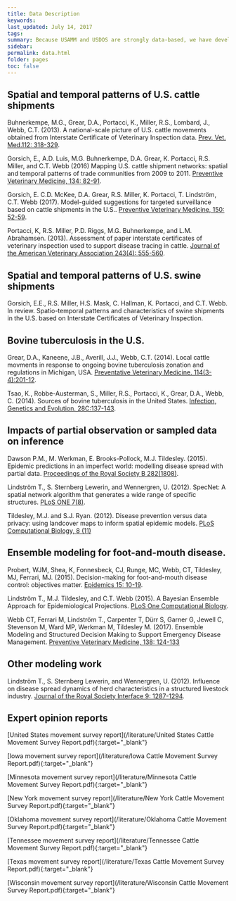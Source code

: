 ```yaml
---
title: Data Description
keywords:
last_updated: July 14, 2017
tags:
summary: Because USAMM and USDOS are strongly data-based, we have developed and/or characterized a number of data sources.
sidebar:
permalink: data.html
folder: pages
toc: false
---
```



## Spatial and temporal patterns of U.S. cattle shipments

Buhnerkempe, M.G., Grear, D.A., Portacci, K., Miller, R.S., Lombard, J., Webb, C.T. (2013). A national-scale picture of U.S. cattle movements obtained from Interstate Certificate of Veterinary Inspection data. [Prev. Vet. Med.112: 318-329](https://doi.org/10.1016/j.prevetmed.2013.08.002).

Gorsich, E., A.D. Luis, M.G. Buhnerkempe, D.A. Grear, K. Portacci, R.S. Miller, and C.T. Webb (2016) Mapping U.S. cattle shipment networks: spatial and temporal patterns of trade communities from 2009 to 2011. [Preventive Veterinary Medicine, 134: 82-91](https://doi.org/10.1016/j.prevetmed.2016.09.023).

Gorsich, E. C.D. McKee, D.A. Grear, R.S. Miller, K. Portacci, T. Lindström, C.T. Webb (2017). Model-guided suggestions for targeted surveillance based on cattle shipments in the U.S.. [Preventive Veterinary Medicine, 150: 52-59](https://doi.org/10.1016/j.prevetmed.2017.12.004).

Portacci, K, R.S. Miller, P.D. Riggs, M.G. Buhnerkempe, and L.M. Abrahamsen. (2013). Assessment of paper interstate certificates of veterinary inspection used to support disease tracing in cattle. [Journal of the American Veterinary Association 243(4): 555-560](https://doi.org/10.2460/javma.243.4.555).

## Spatial and temporal patterns of U.S. swine shipments

Gorsich, E.E., R.S. Miller, H.S. Mask, C. Hallman, K. Portacci, and C.T. Webb. In review. Spatio-temporal patterns and characteristics of swine shipments in the U.S. based on Interstate Certificates of Veterinary Inspection.

## Bovine tuberculosis in the U.S.

Grear, D.A., Kaneene, J.B., Averill, J.J., Webb, C.T. (2014). Local cattle movments in response to ongoing bovine tuberculosis zonation and regulations in Michigan, USA. [Preventative Veterinary Medicine. 114(3-4):201-12](https://doi.org/10.1016/j.prevetmed.2014.03.008).

Tsao, K., Robbe-Austerman, S., Miller, R.S., Portacci, K., Grear, D.A., Webb, C. (2014). Sources of bovine tuberculosis in the United States. [Infection, Genetics and Evolution. 28C:137-143](https://doi.org/10.1016/j.meegid.2014.09.025).

## Impacts of partial observation or sampled data on inference

Dawson P.M., M. Werkman, E. Brooks-Pollock, M.J. Tildesley. (2015). Epidemic predictions in an imperfect world: modelling disease spread with partial data. [Proceedings of the Royal Society B 282(1808)](https://doi.org/10.1098/rspb.2015.0205).

Lindström T., S. Sternberg Lewerin, and Wennergren, U. (2012). SpecNet: A spatial network algorithm that generates a wide range of specific structures. [PLoS ONE 7(8)](https://doi.org/10.1371/journal.pone.0042679).

Tildesley, M.J. and S.J. Ryan. (2012). Disease prevention versus data privacy: using landcover maps to inform spatial epidemic models. [PLoS Computational Biology, 8 (11)](https://doi.org/10.1371/journal.pcbi.1002723)

## Ensemble modeling for foot-and-mouth disease.

Probert, WJM, Shea, K, Fonnesbeck, CJ, Runge, MC, Webb, CT, Tildesley, MJ, Ferrari, MJ. (2015). Decision-making for foot-and-mouth disease control: objectives matter. [Epidemics 15: 10-19](https://doi.org/10.1016/j.epidem.2015.11.002).

Lindström T., M.J. Tildesley, and C.T. Webb (2015). A Bayesian Ensemble Approach for Epidemiological Projections. [PLoS One Computational Biology](https://doi.org/10.1371/journal.pcbi.1004187).

Webb CT, Ferrari M, Lindström T., Carpenter T, Dürr S, Garner G, Jewell C, Stevenson M, Ward MP, Werkman M, Tildesley M. (2017). Ensemble Modeling and Structured Decision Making to Support Emergency Disease Management. [Preventive Veterinary Medicine, 138: 124-133](https://doi.org/10.1016/j.prevetmed.2017.01.003)

## Other modeling work

Lindström T., S. Sternberg Lewerin, and Wennergren, U. (2012). Influence on disease spread dynamics of herd characteristics in a structured livestock industry. [Journal of the Royal Society Interface 9: 1287-1294](https://doi.org/10.1098/rsif.2011.0625).

## Expert opinion reports

[United States movement survey report](/literature/United States Cattle Movement Survey Report.pdf){:target="_blank"}

[Iowa movement survey report](/literature/Iowa Cattle Movement Survey Report.pdf){:target="_blank"}

[Minnesota movement survey report](/literature/Minnesota Cattle Movement Survey Report.pdf){:target="_blank"}

[New York movement survey report](/literature/New York Cattle Movement Survey Report.pdf){:target="_blank"}

[Oklahoma movement survey report](/literature/Oklahoma Cattle Movement Survey Report.pdf){:target="_blank"}

[Tennessee movement survey report](/literature/Tennessee Cattle Movement Survey Report.pdf){:target="_blank"}

[Texas movement survey report](/literature/Texas Cattle Movement Survey Report.pdf){:target="_blank"}

[Wisconsin movement survey report](/literature/Wisconsin Cattle Movement Survey Report.pdf){:target="_blank"}
